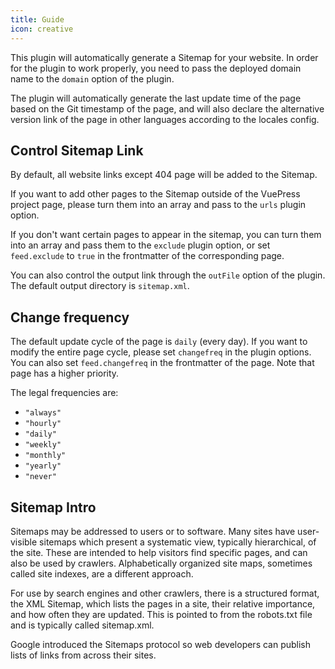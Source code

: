 ```yaml
---
title: Guide
icon: creative
---
```


This plugin will automatically generate a Sitemap for your website. In order for the plugin to work properly, you need to pass the deployed domain name to the `domain` option of the plugin.

The plugin will automatically generate the last update time of the page based on the Git timestamp of the page, and will also declare the alternative version link of the page in other languages ​​according to the locales config.

## Control Sitemap Link

By default, all website links except 404 page will be added to the Sitemap.

If you want to add other pages to the Sitemap outside of the VuePress project page, please turn them into an array and pass to the `urls` plugin option.

If you don't want certain pages to appear in the sitemap, you can turn them into an array and pass them to the `exclude` plugin option, or set `feed.exclude` to `true` in the frontmatter of the corresponding page.

You can also control the output link through the `outFile` option of the plugin. The default output directory is `sitemap.xml`.

## Change frequency

The default update cycle of the page is `daily` (every day). If you want to modify the entire page cycle, please set `changefreq` in the plugin options. You can also set `feed.changefreq` in the frontmatter of the page. Note that page has a higher priority.

The legal frequencies are:

- `"always"`
- `"hourly"`
- `"daily"`
- `"weekly"`
- `"monthly"`
- `"yearly"`
- `"never"`

## Sitemap Intro

Sitemaps may be addressed to users or to software. Many sites have user-visible sitemaps which present a systematic view, typically hierarchical, of the site. These are intended to help visitors find specific pages, and can also be used by crawlers. Alphabetically organized site maps, sometimes called site indexes, are a different approach.

For use by search engines and other crawlers, there is a structured format, the XML Sitemap, which lists the pages in a site, their relative importance, and how often they are updated. This is pointed to from the robots.txt file and is typically called sitemap.xml.

Google introduced the Sitemaps protocol so web developers can publish lists of links from across their sites.
